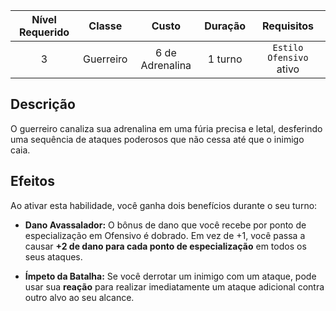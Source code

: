 
| Nível Requerido |  Classe   |      Custo      | Duração |       Requisitos        |
| :-------------: | :-------: | :-------------: | :-----: | :---------------------: |
|        3        | Guerreiro | 6 de Adrenalina | 1 turno | `Estilo Ofensivo` ativo |

## Descrição
O guerreiro canaliza sua adrenalina em uma fúria precisa e letal, desferindo uma sequência de ataques poderosos que não cessa até que o inimigo caia.

## Efeitos
Ao ativar esta habilidade, você ganha dois benefícios durante o seu turno:

* **Dano Avassalador:** O bônus de dano que você recebe por ponto de especialização em Ofensivo é dobrado. Em vez de +1, você passa a causar **+2 de dano para cada ponto de especialização** em todos os seus ataques.

* **Ímpeto da Batalha:** Se você derrotar um inimigo com um ataque, pode usar sua **reação** para realizar imediatamente um ataque adicional contra outro alvo ao seu alcance.